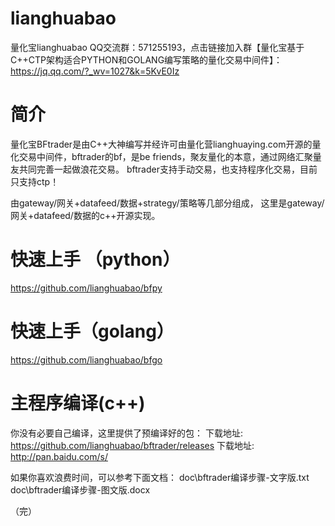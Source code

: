# lianghuabao
量化宝lianghuabao
QQ交流群：571255193，点击链接加入群【量化宝基于C++CTP架构适合PYTHON和GOLANG编写策略的量化交易中间件】：https://jq.qq.com/?_wv=1027&k=5KvE0Iz



简介
======
量化宝BFtrader是由C++大神编写并经许可由量化营lianghuaying.com开源的量化交易中间件，bftrader的bf，是be friends，聚友量化的本意，通过网络汇聚量友共同完善一起做浪花交易。
bftrader支持手动交易，也支持程序化交易，目前只支持ctp！

由gateway/网关+datafeed/数据+strategy/策略等几部分组成，
这里是gateway/网关+datafeed/数据的c++开源实现。

快速上手 （python）
======
https://github.com/lianghuabao/bfpy

快速上手（golang）
======
https://github.com/lianghuabao/bfgo

主程序编译(c++)
======
你没有必要自己编译，这里提供了预编译好的包：
下载地址: https://github.com/lianghuabao/bftrader/releases
下载地址: http://pan.baidu.com/s/

如果你喜欢浪费时间，可以参考下面文档：
doc\bftrader编译步骤-文字版.txt
doc\bftrader编译步骤-图文版.docx

（完）
